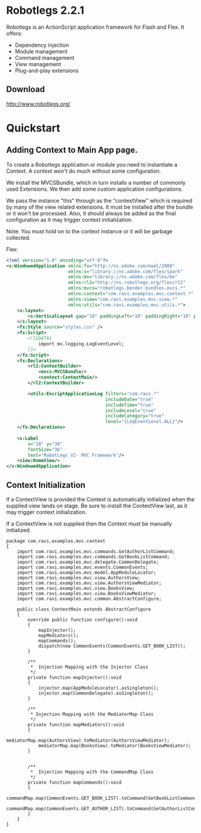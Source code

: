 # Robotlegs 2.2.1

Robotlegs is an ActionScript application framework for Flash and Flex. It offers:

+ Dependency injection
+ Module management
+ Command management
+ View management
+ Plug-and-play extensions

## Download

http://www.robotlegs.org/

# Quickstart

## Adding Context to Main App page.

To create a Robotlegs application or module you need to instantiate a Context. A context won't do much without some configuration.

We install the MVCSBundle, which in turn installs a number of commonly used Extensions. We then add some custom application configurations.

We pass the instance "this" through as the "contextView" which is required by many of the view related extensions. It must be installed after the bundle or it won't be processed. Also, it should always be added as the final configuration as it may trigger context initialization.

Note: You must hold on to the context instance or it will be garbage collected.

Flex:

```xml
<?xml version="1.0" encoding="utf-8"?>
<s:WindowedApplication xmlns:fx="http://ns.adobe.com/mxml/2009"
					   xmlns:s="library://ns.adobe.com/flex/spark"
					   xmlns:mx="library://ns.adobe.com/flex/mx"
					   xmlns:rl2="http://ns.robotlegs.org/flex/rl2"
					   xmlns:mvcs="robotlegs.bender.bundles.mvcs.*"
					   xmlns:context="com.ravi.examples.mvc.context.*"
					   xmlns:view="com.ravi.examples.mvc.view.*"
					   xmlns:utils="com.ravi.examples.mvc.utils.*">
	<s:layout>
		<s:VerticalLayout gap="10" paddingLeft="10" paddingRight="10" paddingTop="10" paddingBottom="10" />
	</s:layout>
	<fx:Style source="styles.css" />
	<fx:Script>
		<![CDATA[
			import mx.logging.LogEventLevel;
		]]>
	</fx:Script>
	<fx:Declarations>
		<rl2:ContextBuilder>
			<mvcs:MVCSBundle/>
			<context:ContextMain/>
		</rl2:ContextBuilder>

		<utils:EncriptApplicationLog filters="com.ravi.*"
									 includeDate="true"
									 includeTime="true"
									 includeLevel="true"
									 includeCategory="true"
									 level="{LogEventLevel.ALL}"/>
	</fx:Declarations>
	
	<s:Label 
		x="10" y="30"
		fontSize="36"
		text="RobotLegs V2- MVC Framework"/>
	<view:HomeView/>
</s:WindowedApplication>

```

## Context Initialization

If a ContextView is provided the Context is automatically initialized when the supplied view lands on stage. Be sure to install the ContextView last, as it may trigger context initialization.

If a ContextView is not supplied then the Context must be manually initialized.

```as3
package com.ravi.examples.mvc.context
{
	import com.ravi.examples.mvc.commands.GetAuthorListCommand;
	import com.ravi.examples.mvc.commands.GetBookListCommand;
	import com.ravi.examples.mvc.delegate.CommonDelegate;
	import com.ravi.examples.mvc.events.CommonEvents;
	import com.ravi.examples.mvc.model.AppModuleLocator;
	import com.ravi.examples.mvc.view.AuthorsView;
	import com.ravi.examples.mvc.view.AuthorsViewMediator;
	import com.ravi.examples.mvc.view.BooksView;
	import com.ravi.examples.mvc.view.BooksViewMediator;
	import com.ravi.examples.mvc.common.AbstractConfigure;
	
	public class ContextMain extends AbstractConfigure
	{	
		override public function configure():void
		{			
			mapInjector();
			mapMediators();
			mapCommands();
			dispatch(new CommonEvents(CommonEvents.GET_BOOK_LIST));
		}
		
		/**
		 * 	Injection Mapping with the Injector Class
		 */
		private function mapInjector():void
		{
			injector.map(AppModuleLocator).asSingleton();
			injector.map(CommonDelegate).asSingleton();
		}
		
		/**
		 * Injection Mapping with the MediatorMap Class
		 */
		private function mapMediators():void
		{
			mediatorMap.map(AuthorsView).toMediator(AuthorsViewMediator);
			mediatorMap.map(BooksView).toMediator(BooksViewMediator);
		}
		
		
		/**
		 *	Injection Mapping with the CommandMap Class
		 */
		private function mapCommands():void
		{
			commandMap.map(CommonEvents.GET_BOOK_LIST).toCommand(GetBookListCommand);
			commandMap.map(CommonEvents.GET_AUTHOR_LIST).toCommand(GetAuthorListCommand);
		}
	}
}

```
